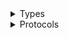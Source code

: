<details>
<summary>Types</summary>

  - [AccountClient](/aws-sdk-swift/reference/0.x/AWSAccount/AccountClient)
  - [AccountClient.AccountClientConfiguration](/aws-sdk-swift/reference/0.x/AWSAccount/AccountClient.AccountClientConfiguration)
  - [AccountClientLogHandlerFactory](/aws-sdk-swift/reference/0.x/AWSAccount/AccountClientLogHandlerFactory)
  - [AccountClientTypes](/aws-sdk-swift/reference/0.x/AWSAccount/AccountClientTypes)

</details>

<details>
<summary>Protocols</summary>

  - [AccountClientProtocol](/aws-sdk-swift/reference/0.x/AWSAccount/AccountClientProtocol)

</details>
